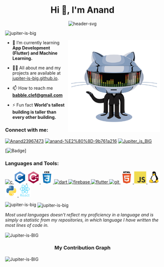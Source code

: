 <h1 align="center">Hi 👋, I'm Anand</h1>

<p align="center"> <img src="https://readme-typing-svg.herokuapp.com?font=Ubuntu&color=040D11&size=30&center=true&vCenter=true&width=500&lines=Student+Developer.;Student+at+Univ.+of+British+Columbia.;Exploring+ML%2C+AI+and+DL.;Competitive+Programmer.;" alt="header-svg" /> </p>

<p align="left"> <img src="https://komarev.com/ghpvc/?username=jupiter-is-big&label=Profile%20views&color=0e75b6&style=flat" alt="jupiter-is-big" /> </p>
<img align="right" src="./assets/daftpunktocat-thomas.gif" alt="daftpunktocat" height="300" width="300"/>


- 🌱 I’m currently learning **App Development (Flutter) and Machine Learning.**

- 👨‍💻 All about me and my projects are available at [jupiter-is-big.github.io](jupiter-is-big.github.io).

- 📫 How to reach me **babble.clef@gmail.com**

- ⚡ Fun fact **World's tallest building is taller than every other building.**



<h3 align="left">Connect with me:</h3>
<p align="left">
<a href="https://twitter.com/Anand23967473" target="blank"><img align="center" src="https://raw.githubusercontent.com/rahuldkjain/github-profile-readme-generator/22064237dce9d9052582c108ace3c161b646dfd9/src/images/icons/Social/twitter.svg" alt="Anand23967473" height="30" width="40" /></a>
<a href="https://www.linkedin.com/in/anand-%E2%80%8D-9b761a216/" target="blank"><img align="center" src="https://raw.githubusercontent.com/rahuldkjain/github-profile-readme-generator/22064237dce9d9052582c108ace3c161b646dfd9/src/images/icons/Social/linked-in-alt.svg" alt="anand-%E2%80%8D-9b761a216" height="30" width="40" /></a>
<a href="https://codeforces.com/profile/Jupiter_is_BIG" target="blank"><img align="center" src="https://cdn.jsdelivr.net/npm/simple-icons@3.0.1/icons/codeforces.svg" alt="Jupiter_is_BIG" height="30" width="40" /></a>
</p>

[![Badge](https://cp-logo.vercel.app/codeforces/Jupiter_is_BIG?logo=true)]


<h3 align="left">Languages and Tools:</h3>
<p align="left"> <a href="https://www.latex-project.org/" target="_blank"> <img src="https://pbs.twimg.com/profile_images/852661770036535296/oYcD0Q6W_400x400.jpg" alt="c" width="40" height="40"/> </a> <a href="https://www.cprogramming.com/" target="_blank"> <img src="https://raw.githubusercontent.com/devicons/devicon/master/icons/c/c-original.svg" alt="c" width="40" height="40"/> </a> <a href="https://www.w3schools.com/cpp/" target="_blank"> <img src="https://raw.githubusercontent.com/devicons/devicon/master/icons/cplusplus/cplusplus-original.svg" alt="cplusplus" width="40" height="40"/> </a> <a href="https://www.w3schools.com/css/" target="_blank"> <img src="https://raw.githubusercontent.com/devicons/devicon/master/icons/css3/css3-original-wordmark.svg" alt="css3" width="40" height="40"/> </a> <a href="https://dart.dev" target="_blank"> <img src="https://www.vectorlogo.zone/logos/dartlang/dartlang-icon.svg" alt="dart" width="40" height="40"/> </a> <a href="https://firebase.google.com/" target="_blank"> <img src="https://www.vectorlogo.zone/logos/firebase/firebase-icon.svg" alt="firebase" width="40" height="40"/> </a> <a href="https://flutter.dev" target="_blank"> <img src="https://www.vectorlogo.zone/logos/flutterio/flutterio-icon.svg" alt="flutter" width="40" height="40"/> </a> <a href="https://git-scm.com/" target="_blank"> <img src="https://www.vectorlogo.zone/logos/git-scm/git-scm-icon.svg" alt="git" width="40" height="40"/> </a> <a href="https://www.w3.org/html/" target="_blank"> <img src="https://raw.githubusercontent.com/devicons/devicon/master/icons/html5/html5-original-wordmark.svg" alt="html5" width="40" height="40"/> </a> <a href="https://developer.mozilla.org/en-US/docs/Web/JavaScript" target="_blank"> <img src="https://raw.githubusercontent.com/devicons/devicon/master/icons/javascript/javascript-original.svg" alt="javascript" width="40" height="40"/> </a> <a href="https://www.linux.org/" target="_blank"> <img src="https://raw.githubusercontent.com/devicons/devicon/master/icons/linux/linux-original.svg" alt="linux" width="40" height="40"/> </a> <a href="https://www.python.org" target="_blank"> <img src="https://raw.githubusercontent.com/devicons/devicon/master/icons/python/python-original.svg" alt="python" width="40" height="40"/> </a> <a href="https://reactjs.org/" target="_blank"> <img src="https://raw.githubusercontent.com/devicons/devicon/master/icons/react/react-original-wordmark.svg" alt="react" width="40" height="40"/> </a> </p>

<p><img align="left" src="https://github-readme-stats.vercel.app/api/top-langs?username=jupiter-is-big&show_icons=true&locale=en" alt="jupiter-is-big" /></p>


<p>&nbsp;<img align="center" src="https://github-readme-stats.vercel.app/api?username=jupiter-is-big&show_icons=true&locale=en" alt="jupiter-is-big" /></p>

_Most used languages doesn't reflect my proficiency in a language and is simply a statistic from my repositories, in which language I have written the most lines of code in._

<p><img align="center" src="https://github-readme-streak-stats.herokuapp.com/?user=Jupiter-is-BIG&" alt="Jupiter-is-BIG" /></p>
<h3 align="center">My Contribution Graph </h3>
<p><img align="center" src="https://activity-graph.herokuapp.com/graph?username=Jupiter-is-BIG&" alt="Jupiter-is-BIG" /></p>
